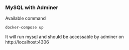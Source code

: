 ### MySQL with Adminer
Available command 

```
docker-compose up

```

It will run mysql and should be accessable by adminer on http://localhost:4306